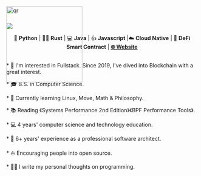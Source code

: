 ![](https://github.com/code-rain002/code-rain002/blob/master/icons/header_1.png)

<div align="center">
🐍 <b>Python</b> | 👩‍💻 <b>Rust</b> | 💻 <b>Java</b> | 👍 <b>Javascript</b> |☁️ <b>Cloud Native</b> | 📝 <b>DeFi Smart Contract</b> | <b><a href="https://suzuki-david.netlify.app">🌐 Website</a></b>
</div>
<br>
<div style="display: flex;">
  <div style="flex: 1;">
    <p>* 🧐   I'm interested in Fullstack. Since 2019, I've dived into Blockchain with a great interest.</p>
    <p>* 🎓   B.S. in Computer Science.</p>
    <p>* 🌱   Currently learning Linux, Move, Math & Philosophy.</p>
    <p>* 📚   Reading 《Systems Performance 2nd Edition》《BPF Performance Tools》.</p>
    <p>* 💻   4 years' computer science and technology education.</p>
    <p>* 🏢   6+ years' experience as a professional software architect.</p>
    <p>* ⛵   Encouraging people into open source.</p>
    <p>* ✍🏻   I write my personal thoughts on programming.</p>
  </div>
  <div style="align-self: center; position: fixed; top: 20px;">
    <img src="https://github.com/suzukidavid/suzukidavid/blob/master/icons/qr.png" alt="qr" height="200"/>
  </div>
</div>
